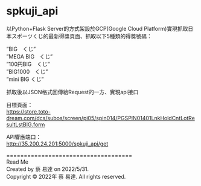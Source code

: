 # spkuji_api  

以Python+Flask Server的方式架設於GCP(Google Cloud Platform)實現抓取日本スポーツくじ的最新得獎頁面、抓取以下5種類的得獎號碼：

”BIG　くじ”  
”MEGA BIG　くじ”    
”100円BIG　くじ”   
”BIG1000　くじ”  
”mini BIG くじ”  

抓取後以JSON格式回傳給Request的一方、實現api接口

目標頁面：  
https://store.toto-dream.com/dcs/subos/screen/pi05/spin014/PGSPIN01401LnkHoldCntLotResultLstBIG.form 

API響應端口：  
http://35.200.24.201:5000/spkuji_api/get

====================================  
Read Me  
Created by 蔡 易達 on 2022/5/31.  
Copyright © 2022年 蔡 易達. All rights reserved.
